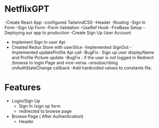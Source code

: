 # NetflixGPT 

-Create React App
-configured TailwindCSS
-Header
-Routing
-Sign In Form 
-Sign Up Form
-Form Validation
-UseRef Hook
-FireBase Setup
-Deploying our app to production
-Create Sign Up User Account 
- Implement Sign In user Api
- Created Redux Store with userSlice
-Implemented SignOut
-Implemented updateProfile Api call
-BugFix : Sign up user displayName and Profile Picture update
-BugFix : if the user is not logged in Redirect /browse to login Page and vice-versa
-unsubscribing onAuthStateChange callback
-Add hardcoded values to constants file.


# Features

- Login/Sign Up
    - Sign In /sign up form
    - redirected to browse page
- Browse Page ( After Authentication)
    - Header